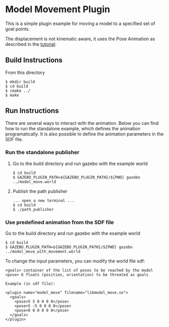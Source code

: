 # Model Movement Plugin

This is a simple plugin example for moving a model to a specified set of
goal points.

The displacement is not kinematic aware, it uses the Pose Animation as
described in the
[tutorial](http://gazebosim.org/tutorials?tut=animated_box):

## Build Instructions

From this directory

```
$ mkdir build
$ cd build
$ cmake ../
$ make
```

## Run Instructions

There are several ways to interact with the animation. Below you can find
how to run the standalone example, which defines the animation
programatically. It is also possible to define the animation parameters in
the SDF file.

### Run the standalone publisher

1. Go to the build directory and run gazebo with the example world

    ```
    $ cd build
    $ GAZEBO_PLUGIN_PATH=${GAZEBO_PLUGIN_PATH}/${PWD} gazebo ../model_move.world
    ```

1. Publish the path publisher

    ```
    ... open a new terminal ...
    $ cd build
    $ ./path_publisher
    ```

### Use predefined animation from the SDF file

Go to the build directory and run gazebo with the example world

```
$ cd build
$ GAZEBO_PLUGIN_PATH=${GAZEBO_PLUGIN_PATH}/${PWD} gazebo ../model_move_with_movement.world
```

To change the input parameters, you can modify the world file sdf:

    <goals> container of the list of poses to be reached by the model
    <pose> 6 floats (position, orientation) to be threated as goals

    Example (in sdf file):
    
    <plugin name="model_move" filename="libmodel_move.so">
      <goals>
        <pose>5 5 0 0 0 0</pose>
        <pose>5 -5 0 0 0 0</pose>
        <pose>0 0 0 0 0 0</pose>
      </goals>
    </plugin>
